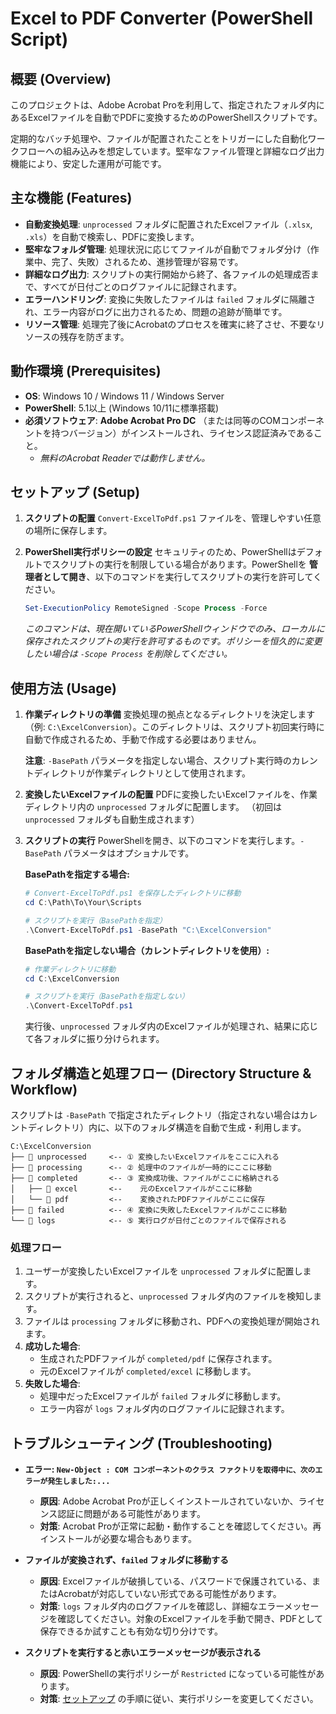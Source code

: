# Excel to PDF Converter (PowerShell Script)

## 概要 (Overview)

このプロジェクトは、Adobe Acrobat Proを利用して、指定されたフォルダ内にあるExcelファイルを自動でPDFに変換するためのPowerShellスクリプトです。

定期的なバッチ処理や、ファイルが配置されたことをトリガーにした自動化ワークフローへの組み込みを想定しています。堅牢なファイル管理と詳細なログ出力機能により、安定した運用が可能です。

## 主な機能 (Features)

  * **自動変換処理**: `unprocessed` フォルダに配置されたExcelファイル（`.xlsx`, `.xls`）を自動で検索し、PDFに変換します。
  * **堅牢なフォルダ管理**: 処理状況に応じてファイルが自動でフォルダ分け（作業中、完了、失敗）されるため、進捗管理が容易です。
  * **詳細なログ出力**: スクリプトの実行開始から終了、各ファイルの処理成否まで、すべてが日付ごとのログファイルに記録されます。
  * **エラーハンドリング**: 変換に失敗したファイルは `failed` フォルダに隔離され、エラー内容がログに出力されるため、問題の追跡が簡単です。
  * **リソース管理**: 処理完了後にAcrobatのプロセスを確実に終了させ、不要なリソースの残存を防ぎます。

## 動作環境 (Prerequisites)

  * **OS**: Windows 10 / Windows 11 / Windows Server
  * **PowerShell**: 5.1以上 (Windows 10/11に標準搭載)
  * **必須ソフトウェア**: **Adobe Acrobat Pro DC** （または同等のCOMコンポーネントを持つバージョン）がインストールされ、ライセンス認証済みであること。
      * *無料のAcrobat Readerでは動作しません。*

## セットアップ (Setup)

1.  **スクリプトの配置**
    `Convert-ExcelToPdf.ps1` ファイルを、管理しやすい任意の場所に保存します。

2.  **PowerShell実行ポリシーの設定**
    セキュリティのため、PowerShellはデフォルトでスクリプトの実行を制限している場合があります。PowerShellを **管理者として開き**、以下のコマンドを実行してスクリプトの実行を許可してください。

    ```powershell
    Set-ExecutionPolicy RemoteSigned -Scope Process -Force
    ```

    *このコマンドは、現在開いているPowerShellウィンドウでのみ、ローカルに保存されたスクリプトの実行を許可するものです。ポリシーを恒久的に変更したい場合は `-Scope Process` を削除してください。*

## 使用方法 (Usage)

1.  **作業ディレクトリの準備**
    変換処理の拠点となるディレクトリを決定します（例: `C:\ExcelConversion`）。このディレクトリは、スクリプト初回実行時に自動で作成されるため、手動で作成する必要はありません。
    
    **注意**: `-BasePath` パラメータを指定しない場合、スクリプト実行時のカレントディレクトリが作業ディレクトリとして使用されます。

2.  **変換したいExcelファイルの配置**
    PDFに変換したいExcelファイルを、作業ディレクトリ内の `unprocessed` フォルダに配置します。
    （初回は `unprocessed` フォルダも自動生成されます）

3.  **スクリプトの実行**
    PowerShellを開き、以下のコマンドを実行します。`-BasePath` パラメータはオプショナルです。

    **BasePathを指定する場合:**
    ```powershell
    # Convert-ExcelToPdf.ps1 を保存したディレクトリに移動
    cd C:\Path\To\Your\Scripts

    # スクリプトを実行（BasePathを指定）
    .\Convert-ExcelToPdf.ps1 -BasePath "C:\ExcelConversion"
    ```

    **BasePathを指定しない場合（カレントディレクトリを使用）:**
    ```powershell
    # 作業ディレクトリに移動
    cd C:\ExcelConversion

    # スクリプトを実行（BasePathを指定しない）
    .\Convert-ExcelToPdf.ps1
    ```

    実行後、`unprocessed` フォルダ内のExcelファイルが処理され、結果に応じて各フォルダに振り分けられます。

## フォルダ構造と処理フロー (Directory Structure & Workflow)

スクリプトは `-BasePath` で指定されたディレクトリ（指定されない場合はカレントディレクトリ）内に、以下のフォルダ構造を自動で生成・利用します。

```
C:\ExcelConversion
├── 📂 unprocessed     <-- ① 変換したいExcelファイルをここに入れる
├── 📂 processing      <-- ② 処理中のファイルが一時的にここに移動
├── 📂 completed       <-- ③ 変換成功後、ファイルがここに格納される
│   ├── 📂 excel       <--    元のExcelファイルがここに移動
│   └── 📂 pdf         <--    変換されたPDFファイルがここに保存
├── 📂 failed          <-- ④ 変換に失敗したExcelファイルがここに移動
└── 📂 logs            <-- ⑤ 実行ログが日付ごとのファイルで保存される
```

### 処理フロー

1.  ユーザーが変換したいExcelファイルを `unprocessed` フォルダに配置します。
2.  スクリプトが実行されると、`unprocessed` フォルダ内のファイルを検知します。
3.  ファイルは `processing` フォルダに移動され、PDFへの変換処理が開始されます。
4.  **成功した場合**:
      * 生成されたPDFファイルが `completed/pdf` に保存されます。
      * 元のExcelファイルが `completed/excel` に移動します。
5.  **失敗した場合**:
      * 処理中だったExcelファイルが `failed` フォルダに移動します。
      * エラー内容が `logs` フォルダ内のログファイルに記録されます。

## トラブルシューティング (Troubleshooting)

  * **エラー: `New-Object : COM コンポーネントのクラス ファクトリを取得中に、次のエラーが発生しました:...`**

      * **原因**: Adobe Acrobat Proが正しくインストールされていないか、ライセンス認証に問題がある可能性があります。
      * **対策**: Acrobat Proが正常に起動・動作することを確認してください。再インストールが必要な場合もあります。

  * **ファイルが変換されず、`failed` フォルダに移動する**

      * **原因**: Excelファイルが破損している、パスワードで保護されている、またはAcrobatが対応していない形式である可能性があります。
      * **対策**: `logs` フォルダ内のログファイルを確認し、詳細なエラーメッセージを確認してください。対象のExcelファイルを手動で開き、PDFとして保存できるか試すことも有効な切り分けです。

  * **スクリプトを実行すると赤いエラーメッセージが表示される**

      * **原因**: PowerShellの実行ポリシーが `Restricted` になっている可能性があります。
      * **対策**: [セットアップ](https://www.google.com/search?q=%23%E3%82%BB%E3%83%83%E3%83%88%E3%82%A2%E3%83%83%E3%83%97) の手順に従い、実行ポリシーを変更してください。
